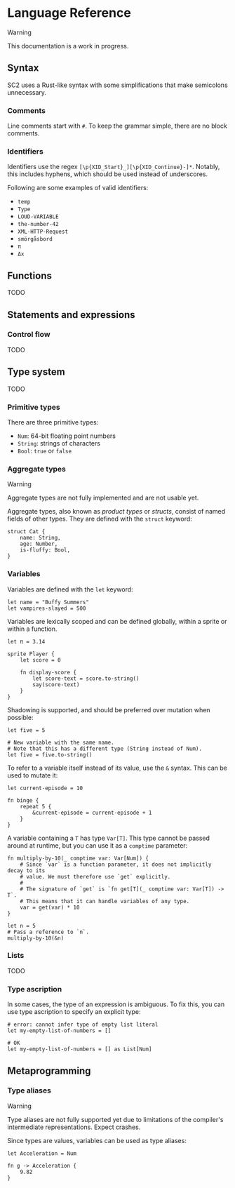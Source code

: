 # Language Reference

> [!WARNING]
> This documentation is a work in progress.

## Syntax

SC2 uses a Rust-like syntax with some simplifications
that make semicolons unnecessary.

### Comments

Line comments start with `#`.
To keep the grammar simple, there are no block comments.

### Identifiers

Identifiers use the regex `[\p{XID_Start}_][\p{XID_Continue}-]*`.
Notably, this includes hyphens, which should be used instead of underscores.

Following are some examples of valid identifiers:

- `temp`
- `Type`
- `LOUD-VARIABLE`
- `the-number-42`
- `XML-HTTP-Request`
- `smörgåsbord`
- `π`
- `Δx`

## Functions

TODO

## Statements and expressions

### Control flow

TODO

## Type system

TODO

### Primitive types

There are three primitive types:

- `Num`: 64-bit floating point numbers
- `String`: strings of characters
- `Bool`: `true` or `false`

### Aggregate types

> [!WARNING]
> Aggregate types are not fully implemented and are not usable yet.

Aggregate types, also known as *product types* or *structs*, consist of named
fields of other types. They are defined with the `struct` keyword:

```sc2
struct Cat {
    name: String,
    age: Number,
    is-fluffy: Bool,
}
```

### Variables

Variables are defined with the `let` keyword:

```sc2
let name = "Buffy Summers"
let vampires-slayed = 500
```

Variables are lexically scoped and can be defined globally, within a sprite or
within a function.

```sc2
let π = 3.14

sprite Player {
    let score = 0

    fn display-score {
        let score-text = score.to-string()
        say(score-text)
    }
}
```

Shadowing is supported, and should be preferred over mutation when possible:

```sc2
let five = 5

# New variable with the same name.
# Note that this has a different type (String instead of Num).
let five = five.to-string()
```

To refer to a variable itself instead of its value, use the `&` syntax.
This can be used to mutate it:

```sc2
let current-episode = 10

fn binge {
    repeat 5 {
        &current-episode = current-episode + 1
    }
}
```

A variable containing a `T` has type `Var[T]`. This type cannot be passed around
at runtime, but you can use it as a `comptime` parameter:

```sc2
fn multiply-by-10(_ comptime var: Var[Num]) {
    # Since `var` is a function parameter, it does not implicitly decay to its
    # value. We must therefore use `get` explicitly.
    #
    # The signature of `get` is `fn get[T](_ comptime var: Var[T]) -> T`.
    # This means that it can handle variables of any type.
    var = get(var) * 10
}

let n = 5
# Pass a reference to `n`.
multiply-by-10(&n)
```

### Lists

TODO

### Type ascription

In some cases, the type of an expression is ambiguous.
To fix this, you can use type ascription to specify an explicit type:

```sc2
# error: cannot infer type of empty list literal
let my-empty-list-of-numbers = []

# OK
let my-empty-list-of-numbers = [] as List[Num]
```

## Metaprogramming

### Type aliases

> [!WARNING]
> Type aliases are not fully supported yet due to limitations of the compiler's
> intermediate representations. Expect crashes.

Since types are values, variables can be used as type aliases:

```sc2
let Acceleration = Num

fn g -> Acceleration {
    9.82
}
```
